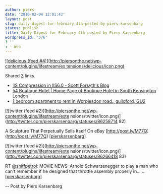 ```yaml
---
author: piers
date: '2010-02-04 12:01:43'
layout: post
slug: daily-digest-for-february-4th-posted-by-piers-karsenbarg
status: publish
title: Daily Digest for February 4th posted by Piers Karsenbarg
wordpress_id: '576'
? ''
: - Web
---
```


[![delicious (feed #4)](http://piersonthe.net/wp-content/plugins/lifestream/ex
tensions/delicious/icon.png)](http://del.icio.us/piersk)

Shared [3](void(0);) links.

  * [IIS Compression in IIS6.0 - Scott Forsyth's Blog](http://weblogs.asp.net/owscott/archive/2004/01/12/IIS-Compression-in-IIS6.0.aspx)
  * [54 Boutique Hotel | Home Page of Boutique Hotel in South Kensington London](http://www.fiftyfourboutiquehotel.co.uk/)
  * [1 bedroom apartment to rent in Worplesdon road., guildford, GU2](http://www.rightmove.co.uk/property-to-rent/property-24703063.html?utm_content%3Dealertspropertylink%26utm_medium%3Demail%26utm_source%3Demailupdates%26utm_campaign%3Demailupdates_sep09%26utm_term%3Dletting%26sc_id%3D4708334)

[![twitter (feed #2)](http://piersonthe.net/wp-content/plugins/lifestream/exte
nsions/twitter/icon.png)](http://twitter.com/pierskarsenbarg/statuses/86258714
82)

A Sculpture That Perpetually Sells Itself On eBay
[http://post.ly/M77Q](http://post.ly/M77Q)
[[pierskarsenbarg](http://twitter.com/pierskarsenbarg/statuses/8625871482)]

[![twitter (feed #2)](http://piersonthe.net/wp-content/plugins/lifestream/exte
nsions/twitter/icon.png)](http://twitter.com/pierskarsenbarg/statuses/86266418
83)

RT [@sniffpetrol](http://www.twitter.com/sniffpetrol): MOVIE NEWS: Arnold
Schwarzenegger to play a man who can't remember if he designed that throttle
assembly properly in... ...
[[pierskarsenbarg](http://twitter.com/pierskarsenbarg/statuses/8626641883)]

  
-- Post by Piers Karsenbarg

